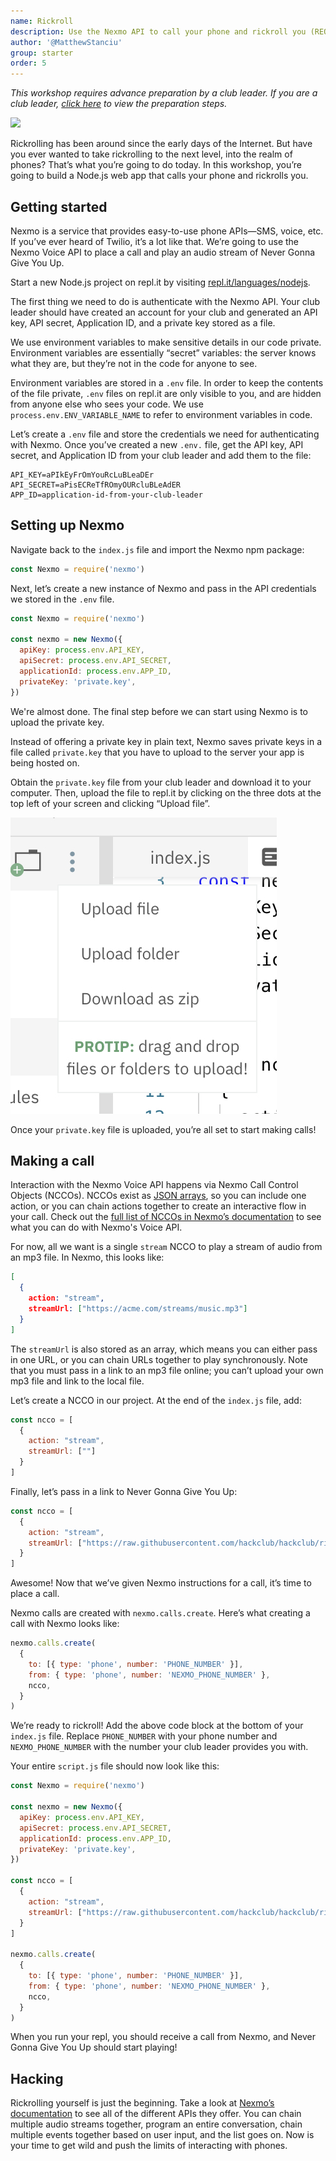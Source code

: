 ```yaml
---
name: Rickroll
description: Use the Nexmo API to call your phone and rickroll you (REQUIRES LEADER PREP)
author: '@MatthewStanciu'
group: starter
order: 5
---
```


*This workshop requires advance preparation by a club leader. If you are a club leader, [click here](https://workshops.hackclub.com/preview/master/rick_roll_leader) to view the preparation steps.*

[![](https://img.youtube.com/vi/dQw4w9WgXcQ/0.jpg)](https://www.youtube.com/watch?v=dQw4w9WgXcQ)

Rickrolling has been around since the early days of the Internet. But have you ever wanted to take rickrolling to the next level, into the realm of phones? That’s what you’re going to do today. In this workshop, you’re going to build a Node.js web app that calls your phone and rickrolls you.

## Getting started
Nexmo is a service that provides easy-to-use phone APIs—SMS, voice, etc. If you’ve ever heard of Twilio, it’s a lot like that. We’re going to use the Nexmo Voice API to place a call and play an audio stream of Never Gonna Give You Up.

Start a new Node.js project on repl.it by visiting [repl.it/languages/nodejs](https://repl.it/languages/nodejs).
 
The first thing we need to do is authenticate with the Nexmo API. Your club leader should have created an account for your club and generated an API key, API secret, Application ID, and a private key stored as a file.

We use environment variables to make sensitive details in our code private. Environment variables are essentially “secret” variables: the server knows what they are, but they’re not in the code for anyone to see.

Environment variables are stored in a `.env` file. In order to keep the contents of the file private, `.env` files on repl.it are only visible to you, and are hidden from anyone else who sees your code. We use `process.env.ENV_VARIABLE_NAME` to refer to environment variables in code.

Let’s create a `.env` file and store the credentials we need for authenticating with Nexmo. Once you’ve created a new `.env.` file, get the API key, API secret, and Application ID from your club leader and add them to the file:

```
API_KEY=aPIkEyFrOmYouRcLuBLeaDEr
API_SECRET=aPisECReTfROmyOURcluBLeAdER
APP_ID=application-id-from-your-club-leader
```

## Setting up Nexmo
Navigate back to the `index.js` file and import the Nexmo npm package:

```js
const Nexmo = require('nexmo')
```

Next, let’s create a new instance of Nexmo and pass in the API credentials we stored in the `.env` file.

```js
const Nexmo = require('nexmo')

const nexmo = new Nexmo({
  apiKey: process.env.API_KEY,
  apiSecret: process.env.API_SECRET,
  applicationId: process.env.APP_ID,
  privateKey: 'private.key',
})
```

We're almost done. The final step before we can start using Nexmo is to upload the private key.

Instead of offering a private key in plain text, Nexmo saves private keys in a file called `private.key` that you have to upload to the server your app is being hosted on.

Obtain the `private.key` file from your club leader and download it to your computer. Then, upload the file to repl.it by clicking on the three dots at the top left of your screen and clicking “Upload file”.

![](img/upload-file.jpg)

Once your `private.key` file is uploaded, you’re all set to start making calls!

## Making a call
Interaction with the Nexmo Voice API happens via Nexmo Call Control Objects (NCCOs). NCCOs exist as [JSON arrays](https://www.w3schools.com/js/js_json_arrays.asp), so you can include one action, or you can chain actions together to create an interactive flow in your call. Check out the [full list of NCCOs in Nexmo’s documentation](https://developer.nexmo.com/voice/voice-api/ncco-reference) to see what you can do with Nexmo's Voice API.

For now, all we want is a single `stream` NCCO to play a stream of audio from an mp3 file. In Nexmo, this looks like:

```json
[
  {
    action: "stream",
    streamUrl: ["https://acme.com/streams/music.mp3"]
  }
]
```

The `streamUrl` is also stored as an array, which means you can either pass in one URL, or you can chain URLs together to play synchronously. Note that you must pass in a link to an mp3 file online; you can’t upload your own mp3 file and link to the local file.

Let’s create a NCCO in our project. At the end of the `index.js` file, add:

```js
const ncco = [
  {
    action: "stream",
    streamUrl: [""]
  }
]
```

Finally, let’s pass in a link to Never Gonna Give You Up:

```js
const ncco = [
  {
    action: "stream",
    streamUrl: ["https://raw.githubusercontent.com/hackclub/hackclub/rick-roll/workshops/rick_roll/never-gonna-give-you-up.mp3"]
  }
]
```

Awesome! Now that we’ve given Nexmo instructions for a call, it’s time to place a call.

Nexmo calls are created with `nexmo.calls.create`. Here’s what creating a call with Nexmo looks like:

```js
nexmo.calls.create(
  {
    to: [{ type: 'phone', number: 'PHONE_NUMBER' }],
    from: { type: 'phone', number: 'NEXMO_PHONE_NUMBER' },
    ncco,
  }
)
```

We’re ready to rickroll! Add the above code block at the bottom of your `index.js` file. Replace `PHONE_NUMBER` with your phone number and `NEXMO_PHONE_NUMBER` with the number your club leader provides you with.

Your entire `script.js` file should now look like this:

```js
const Nexmo = require('nexmo')

const nexmo = new Nexmo({
  apiKey: process.env.API_KEY,
  apiSecret: process.env.API_SECRET,
  applicationId: process.env.APP_ID,
  privateKey: 'private.key',
})

const ncco = [
  {
    action: "stream",
    streamUrl: ["https://raw.githubusercontent.com/hackclub/hackclub/rick-roll/workshops/rick_roll/never-gonna-give-you-up.mp3"]
  }
]

nexmo.calls.create(
  {
    to: [{ type: 'phone', number: 'PHONE_NUMBER' }],
    from: { type: 'phone', number: 'NEXMO_PHONE_NUMBER' },
    ncco,
  }
)
```

When you run your repl, you should receive a call from Nexmo, and Never Gonna Give You Up should start playing!

## Hacking
Rickrolling yourself is just the beginning. Take a look at [Nexmo’s documentation](https://developer.nexmo.com/documentation) to see all of the different APIs they offer. You can chain multiple audio streams together, program an entire conversation, chain multiple events together based on user input, and the list goes on. Now is your time to get wild and push the limits of interacting with phones.